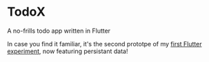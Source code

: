 # TodoX

A no-frills todo app written in Flutter

In case you find it familiar, it's the second prototpe of my [first Flutter experiment](https://github.com/rdivanji/flutter_todo), now featuring persistant data!
